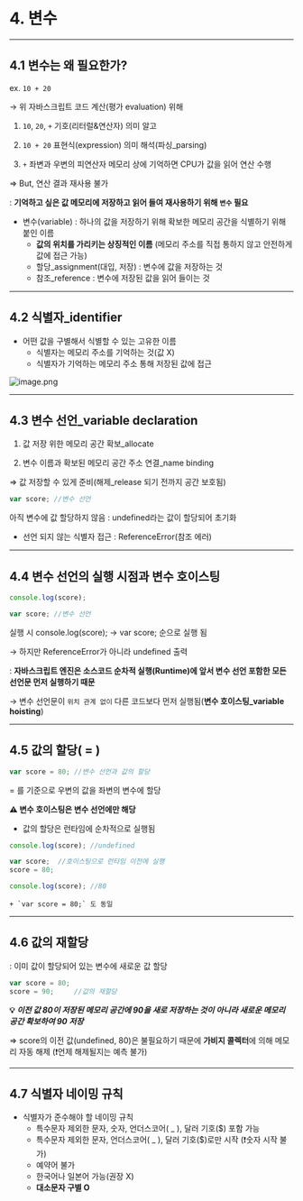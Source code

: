 # 4. 변수

---

## 4.1 변수는 왜 필요한가?

ex.  `10 + 20` 

→ 위 자바스크립트 코드 계산(평가 evaluation) 위해

1) `10`, `20`, `+` 기호(리터럴&연산자) 의미 알고

2) `10 + 20` 표현식(expression) 의미 해석(파싱_parsing) 

3) `+` 좌변과 우변의 피연산자 메모리 상에 기억하면 CPU가 값을 읽어 연산 수행

⇒ But, 연산 결과 재사용 불가 

: **기억하고 싶은 값 메모리에 저장하고 읽어 들여 재사용하기 위해 `변수` 필요**

- 변수(variable) : 하나의 값을 저장하기 위해 확보한 메모리 공간을 식별하기 위해 붙인 이름
    - **값의 위치를 가리키는 상징적인 이름** (메모리 주소를 직접 통하지 않고 안전하게 값에 접근 가능)
    - 할당_assignment(대입, 저장) : 변수에 값을 저장하는 것
    - 참조_reference : 변수에 저장된 값을 읽어 들이는 것

---

## 4.2 식별자_identifier

- 어떤 값을 구별해서 식별할 수 있는 고유한 이름
    - 식별자는 메모리 주소를 기억하는 것(값 X)
    - 식별자가 기억하는 메모리 주소 통해 저장된 값에 접근

![image.png](attachment:3dcc2490-5142-4136-b3cb-f8635b55e7c4:image.png)

---

## 4.3 변수 선언_variable declaration

   1) 값 저장 위한 메모리 공간 확보_allocate

   2) 변수 이름과 확보된 메모리 공간 주소 연결_name binding 

⇒ 값 저장할 수 있게 준비(해제_release 되기 전까지 공간 보호됨)

```jsx
var score; //변수 선언
```

아직 변수에 값 할당하지 않음 : undefined라는 값이 할당되어 초기화

+ 선언 되지 않는 식별자 접근 : ReferenceError(참조 에러)

---

## 4.4 변수 선언의 실행 시점과 변수 호이스팅

```jsx
console.log(score);

var score; //변수 선언
```

실행 시 console.log(score); → var score; 순으로 실행 됨

→ 하지만 ReferenceError가 아니라 undefined 출력

: **자바스크립트 엔진은 소스코드 순차적 실행(Runtime)에 앞서 변수 선언 포함한 모든 선언문 먼저 실행하기 때문**

→ 변수 선언문이 `위치 관계 없이` 다른 코드보다 먼저 실행됨(**변수 호이스팅_variable hoisting**)

---

## 4.5 값의 할당( = )

```jsx
var score = 80; //변수 선언과 값의 할당
```

= 를 기준으로 우변의 값을 좌변의 변수에 할당

**⚠️ 변수 호이스팅은 변수 선언에만 해당**

- 값의 할당은 런타임에 순차적으로 실행됨

```jsx
console.log(score); //undefined

var score;  //호이스팅으로 런타임 이전에 실행
score = 80;  

console.log(score); //80
```

    + `var score = 80;` 도 동일

---

## 4.6 값의 재할당

: 이미 값이 할당되어 있는 변수에 새로운 값 할당

```jsx
var score = 80;
score = 90;     //값의 재할당
```

**💡 *이전 값 80이 저장된 메모리 공간에 90을 새로 저장하는 것이 아니라 새로운 메모리 공간 확보하여 90 저장***

⇒ score의 이전 값(undefined, 80)은 불필요하기 때문에 **가비지 콜렉터**에 의해 메모리 자동 해제 (❗언제 해제될지는 예측 불가)

---

## 4.7 식별자 네이밍 규칙

- 식별자가 준수해야 할 네이밍 규칙
    - 특수문자 제외한 문자, 숫자, 언더스코어( _ ), 달러 기호($) 포함 가능
    - 특수문자 제외한 문자, 언더스코어( _ ), 달러 기호($)로만 시작 (❗숫자 시작 불가)
    - 예약어 불가
    - 한국어나 일본어 가능(권장 X)
    - **대소문자 구별 O**
